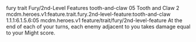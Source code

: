 <ability>
  <metadata>
    <class>fury</class>
    <feature_type>trait</feature_type>
    <file_dpath>Fury/2nd-Level Features</file_dpath>
    <item_id>tooth-and-claw</item_id>
    <item_index>05</item_index>
    <item_name>Tooth and Claw</item_name>
    <level>2</level>
    <scc>mcdm.heroes.v1:feature.trait.fury.2nd-level-feature:tooth-and-claw</scc>
    <scdc>1.1.1:6.1.5.6:05</scdc>
    <source>mcdm.heroes.v1</source>
    <type>feature/trait/fury/2nd-level-feature</type>
  </metadata>
  <effects>
    <effect type="mundane">At the end of each of your turns, each enemy adjacent to you takes damage equal to your Might score.</effect>
  </effects>
</ability>
